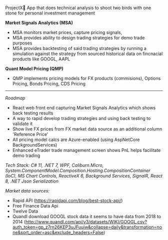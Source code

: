 ProjectX🌊 App that does technical analysis to shoot two birds with one stone for personal investment management

**Market Signals Analytics (MSA)**
* MSA monitors market prices, capture pricing signals,
* MSA provides ability to design trading strategies for demo trade purposes
* MSA provides backtesting of said trading strategies by running a simulation against the strategy from sourced historical data on fincnacial products like GOOGL, AAPL

**Quant Model Pricing (QMP)** 		
* QMP implements pricing models for FX products (commisions), Options Pricing, Bonds Pricing, CDS Pricing
------------------------------------------------------------------------------------------------------------------------------------------------------------------------

_Roadmap_
* React web front end capturing Market Signals Analytics which shows back testing results
* A way to rapid develop trading strategies and using back testing to validate it
* Show live FX prices from FX market data source as an additional column 'Reference Price'
* All pricing model calcs are Azure-enabled (using AspNetCore BackgroundServices)
* Enhanced eTrader trade management screen shows PnL helps facilitate demo trading

_Tech Stack: C# 11, .NET 7, WPF, Caliburn.Micro, System.ComponentModel.Composition.Hosting.CompositionContainer (IoC), MS Chart Controls, ReactiveX 6, Background Services, SignalR, React 8, .NET Json Serialization_
  
_Market data sources:_
* Rapid API (https://rapidapi.com/blog/best-stock-api/)
* Free Finance Data Api
* Twelve Data
* Quandl download GOOGL stock data it seems to have data from 2018 to 2014 (http://www.quandl.com/api/v3/datasets/WIKI/GOOGL.csv?auth_token=gp_z7rn26KEP3uJFuuiw&collapse=daily&transformation=none&sort_order=asc&exclude_headers=False)


